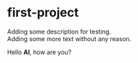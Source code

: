 # first-project
<p class="has-line-data" data-line-start="0" data-line-end="2">Adding some description for testing.<br>
Adding some more text without any reason.</p>

Hello **AI**, how are you?
